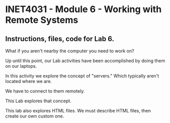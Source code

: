 # INET4031 - Module 6 - Working with Remote Systems

## Instructions, files, code for Lab 6.

What if you aren't nearby the computer you need to work on?

Up until this point, our Lab activities have been accomplished by doing them on our laptops.

In this activity we explore the concept of "servers."  Which typically aren't located where we are.

We have to connect to them remotely. 

This Lab explores that concept.

This lab also explores HTML files. We must describe HTML files, then create our own custom one. 


